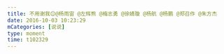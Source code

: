 ```yaml
---
title: 不用谢我😌@杨雨宙 @左辉熊 @梅志勇 @徐婧璇 @杨航 @杨鹏 @郑召作 @朱方杰
date: 2016-10-03 10:23:29
mCategories: [说说]
type: moment
time: t102329
---
```


<div id="pics-20161003102329"></div>

<script src="/lib/moment/pics.js"></script>
<script>
var data = [
    {"link": "2016-10-03_000004.jpeg", "type": "shuoshuo"}
];
picsRender(data, "pics-20161003102329");
</script>
